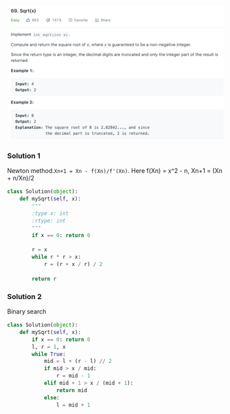![](../images/69.png)
### Solution 1
Newton method.```Xn+1 = Xn - f(Xn)/f'(Xn)```. Here f(Xn) = x^2 - n, Xn+1 = (Xn + n/Xn)/2
```python
class Solution(object):
    def mySqrt(self, x):
        """
        :type x: int
        :rtype: int
        """
        if x == 0: return 0

        r = x
        while r * r > x:
            r = (r + x / r) / 2

        return r
```
### Solution 2
Binary search
```python
class Solution(object):
    def mySqrt(self, x):
        if x == 0: return 0
        l, r = 1, x
        while True:
            mid = l + (r - l) // 2
            if mid > x / mid:
                r = mid - 1
            elif mid + 1 > x / (mid + 1):
                return mid
            else:
                l = mid + 1

```